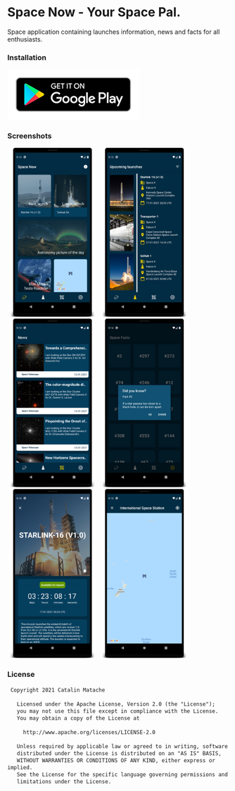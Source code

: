 # Space Now - Your Space Pal.
Space application containing launches information, news and facts for all enthusiasts.

### Installation
<a href="https://play.google.com/store/apps/details?id=space.pal.sig" target="_blank">
<img src="files/others/google_play.png" a_blank
    href="https://play.google.com/store/apps/details?id=space.pal.sig">
</a>

### Screenshots
<p float="left">
  <img src="files/screenshots/spacenow1.png" hspace="4" width="197" />
  <img src="files/screenshots/spacenow2.png" hspace="4" width="197" />
  <img src="files/screenshots/spacenow3.png" hspace="4" width="197" />
  <img src="files/screenshots/spacenow4.png" hspace="4" width="197" />
  <img src="files/screenshots/spacenow5.png" hspace="4" width="197" />
  <img src="files/screenshots/spacenow6.png" hspace="4" width="197" />
</p>

### License
```
 Copyright 2021 Catalin Matache

   Licensed under the Apache License, Version 2.0 (the "License");
   you may not use this file except in compliance with the License.
   You may obtain a copy of the License at

     http://www.apache.org/licenses/LICENSE-2.0

   Unless required by applicable law or agreed to in writing, software
   distributed under the License is distributed on an "AS IS" BASIS,
   WITHOUT WARRANTIES OR CONDITIONS OF ANY KIND, either express or implied.
   See the License for the specific language governing permissions and
   limitations under the License.